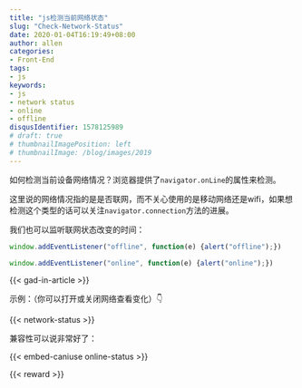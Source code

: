 ```yaml
---
title: "js检测当前网络状态"
slug: "Check-Network-Status"
date: 2020-01-04T16:19:49+08:00
author: allen
categories:
- Front-End
tags:
- js
keywords:
- js
- network status
- online
- offline
disqusIdentifier: 1578125989
# draft: true
# thumbnailImagePosition: left
# thumbnailImage: /blog/images/2019
---
```


如何检测当前设备网络情况？浏览器提供了`navigator.onLine`的属性来检测。

<!--more-->

这里说的网络情况指的是是否联网，而不关心使用的是移动网络还是wifi，如果想检测这个类型的话可以关注`navigator.connection`方法的进展。

我们也可以监听联网状态改变的时间：

```js
window.addEventListener("offline", function(e) {alert("offline");})

window.addEventListener("online", function(e) {alert("online");})
```

{{< gad-in-article >}}

示例：（你可以打开或关闭网络查看变化）👇

{{< network-status >}}

兼容性可以说非常好了：

{{< embed-caniuse online-status >}}

<!-- {{< embed-caniuse css-placeholder-shown >}} -->
<!-- {{< codepen pen="PKdOpB" user="justforuse" theme="dark">}} -->
<!-- {{< alert warning >}}
xxx
{{< /alert >}} -->
{{< reward >}}
